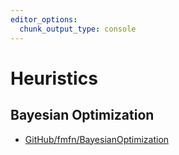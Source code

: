 ```yaml
---
editor_options:
  chunk_output_type: console
---
```


# Heuristics



## Bayesian Optimization

- [GitHub/fmfn/BayesianOptimization](https://github.com/fmfn/BayesianOptimization)
